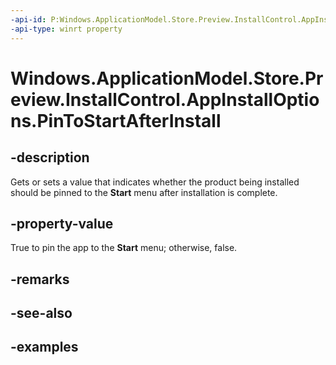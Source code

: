 ```yaml
---
-api-id: P:Windows.ApplicationModel.Store.Preview.InstallControl.AppInstallOptions.PinToStartAfterInstall
-api-type: winrt property
---
```


<!-- Property syntax.
public bool PinToStartAfterInstall { get;  set; }
-->

# Windows.ApplicationModel.Store.Preview.InstallControl.AppInstallOptions.PinToStartAfterInstall

## -description
Gets or sets a value that indicates whether the product being installed should be pinned to the **Start** menu after installation is complete.

## -property-value
True to pin the app to the **Start** menu; otherwise, false.

## -remarks

## -see-also

## -examples
